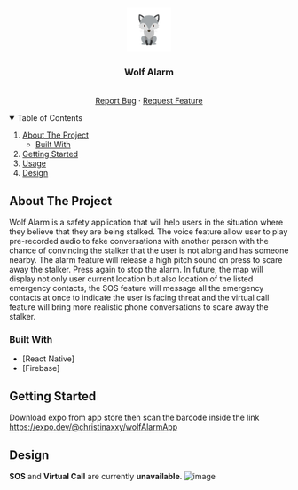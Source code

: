 <!-- PROJECT LOGO -->
<br />
<p align="center">
  <a href="https://github.com/xxychristina/wolfAlarm">
    <img src="assets/logo.png" alt="Logo" width="80" height="80">
  </a>

  <h3 align="center">Wolf Alarm</h3>

  <p align="center">
    <br />
    <a href="https://github.com/xxychristina/wolfAlarm/issues">Report Bug</a>
    ·
    <a href="https://github.com/xxychristina/wolfAlarm/issues">Request Feature</a>
  </p>
</p>



<!-- TABLE OF CONTENTS -->
<details open="open">
  <summary>Table of Contents</summary>
  <ol>
    <li>
      <a href="#about-the-project">About The Project</a>
      <ul>
        <li><a href="#built-with">Built With</a></li>
      </ul>
    </li>
    <li>
      <a href="#getting-started">Getting Started</a>
    </li>
    <li><a href="#usage">Usage</a></li>
    <li><a href="#design">Design</a></li>
  </ol>
</details>

<!-- ABOUT THE PROJECT -->
## About The Project

Wolf Alarm is a safety application that will help users in the situation where they believe that they are being stalked. The voice feature allow user to play pre-recorded audio to fake conversations with another person with the chance of convincing the stalker that the user is not along and has someone nearby. The alarm feature will release a high pitch sound on press to scare away the stalker. Press again to stop the alarm. In future, the map will display not only user current location but also location of the listed emergency contacts, the SOS feature will message all the emergency contacts at once to indicate the user is facing threat and the virtual call feature will bring more realistic phone conversations to scare away the stalker. 

### Built With

* [React Native]
* [Firebase]

<!-- GETTING STARTED -->
## Getting Started

Download expo from app store then scan the barcode inside the link https://expo.dev/@christinaxxy/wolfAlarmApp

<!-- USAGE EXAMPLES -->
## Design
**SOS** and **Virtual Call** are currently **unavailable**.
![image](https://user-images.githubusercontent.com/31809873/132990029-9dc288ab-d256-49c4-b478-af9ccef9c597.png)
